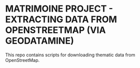 # MATRIMOINE PROJECT - EXTRACTING DATA FROM OPENSTREETMAP (VIA GEODATAMINE)

This repo contains scripts for downloading thematic data from OpenStreetMap.
